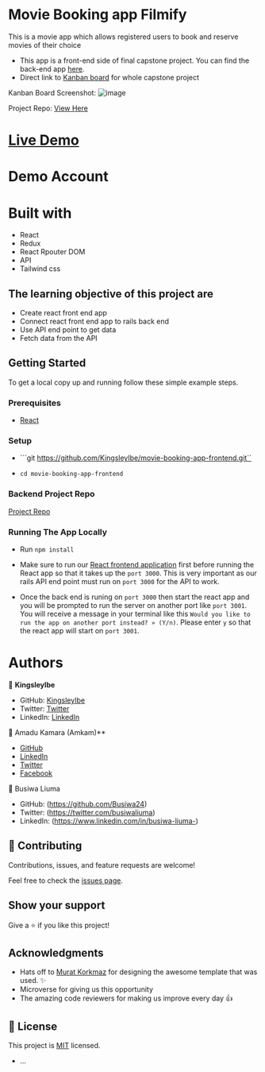 # Movie Booking app Filmify
This is a movie app which allows registered users to book and reserve movies of their choice 

- This app is a front-end side of final capstone project. You can find the back-end app [here](https://github.com/KingsleyIbe/movie-booking-app-backend). 
- Direct link to [Kanban board](https://github.com/KingsleyIbe/movie-booking-app-frontend/projects/1) for whole capstone project

Kanban Board Screenshot:
![image](https://user-images.githubusercontent.com/43799727/165486364-22fbb1cb-349d-40eb-a184-49dddb39461d.png)

Project Repo:
[View Here](https://github.com/KingsleyIbe/movie-booking-app-frontend)

# [Live Demo]( https://kingsleyibe.github.io/movie-booking-app-frontend/)

# Demo Account

# Built with
 - React
 - Redux
 - React Rpouter DOM
 - API
 - Tailwind css
 

## The learning objective of this project are

- Create react front end app
- Connect react front end app to rails back end
- Use API end point to get data
- Fetch data from the API

## Getting Started

To get a local copy up and running follow these simple example steps.

### Prerequisites

- [React](https://reactjs.org/tutorial/tutorial.html#prerequisites)

### Setup

- ```git https://github.com/KingsleyIbe/movie-booking-app-frontend.git``

- ```cd movie-booking-app-frontend```

### Backend Project Repo
[Project Repo](https://github.com/KingsleyIbe/movie-booking-app-backend)

### Running The App Locally

- Run `npm install`

- Make sure to run our [React frontend application](https://github.com/KingsleyIbe/movie-booking-app-frontend) first before running the React app so that it takes up the `port 3000`. This is very important as our rails API end point must run on `port 3000` for the API to work.
- Once the back end is runing on `port 3000` then start the react app and you will be prompted to run the server on another port like `port 3001`. You will receive a message in your terminal like this `Would you like to run the app on another port instead? » (Y/n)`. Please enter `y` so that the react app will start on `port 3001`.

# Authors

👤 **KingsleyIbe**

- GitHub: [KingsleyIbe](https://github.com/KingsleyIbe)
- Twitter: [Twitter](https://twitter.com/ibekingsley2)
- LinkedIn: [LinkedIn](https://www.linkedin.com/in/kingsley-ibe/)
 
 
 👤 Amadu Kamara (Amkam)**

- [GitHub](https://github.com/AmaduKamara)
- [LinkedIn](https://www.linkedin.com/in/amadu-kamara-3b60a25b)
- [Twitter](https://twitter.com/DevAmkam)
- [Facebook](https://www.facebook.com/amadus.kamara.7)

👤 Busiwa Liuma

- GitHub: (https://github.com/Busiwa24) 
- Twitter: (https://twitter.com/busiwaliuma) 
- LinkedIn: (https://www.linkedin.com/in/busiwa-liuma-)


## 🤝 Contributing

Contributions, issues, and feature requests are welcome!

Feel free to check the [issues page](https://github.com/KingsleyIbe/movie-booking-app-frontend/issues).

## Show your support

Give a ⭐️ if you like this project!

## Acknowledgments

- Hats off to [Murat Korkmaz](https://www.behance.net/muratk) for designing the awesome template that was used. ✨
- Microverse for giving us this opportunity
- The amazing code reviewers for making us improve every day 👍

## 📝 License

This project is [MIT](./LICENCE) licensed.
* ...
